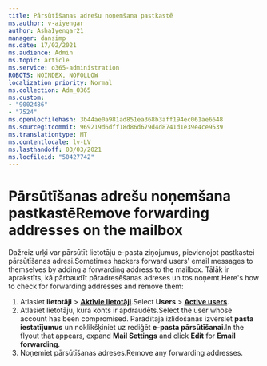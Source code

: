 ```yaml
---
title: Pārsūtīšanas adrešu noņemšana pastkastē
ms.author: v-aiyengar
author: AshaIyengar21
manager: dansimp
ms.date: 17/02/2021
ms.audience: Admin
ms.topic: article
ms.service: o365-administration
ROBOTS: NOINDEX, NOFOLLOW
localization_priority: Normal
ms.collection: Adm_O365
ms.custom:
- "9002486"
- "7524"
ms.openlocfilehash: 3b44ae0a981ad851ea368b3aff194ec061ae6648
ms.sourcegitcommit: 969219d6dff18d86d679d4d8741d1e39e4ce9539
ms.translationtype: MT
ms.contentlocale: lv-LV
ms.lasthandoff: 03/03/2021
ms.locfileid: "50427742"
---
```

# <a name="remove-forwarding-addresses-on-the-mailbox"></a><span data-ttu-id="385fc-102">Pārsūtīšanas adrešu noņemšana pastkastē</span><span class="sxs-lookup"><span data-stu-id="385fc-102">Remove forwarding addresses on the mailbox</span></span>

<span data-ttu-id="385fc-103">Dažreiz urķi var pārsūtīt lietotāju e-pasta ziņojumus, pievienojot pastkastei pārsūtīšanas adresi.</span><span class="sxs-lookup"><span data-stu-id="385fc-103">Sometimes hackers forward users' email messages to themselves by adding a forwarding address to the mailbox.</span></span> <span data-ttu-id="385fc-104">Tālāk ir aprakstīts, kā pārbaudīt pāradresēšanas adreses un tos noņemt.</span><span class="sxs-lookup"><span data-stu-id="385fc-104">Here's how to check for forwarding addresses and remove them:</span></span>

1. <span data-ttu-id="385fc-105">Atlasiet **lietotāji**  >  **[Aktīvie lietotāji](https://go.microsoft.com/fwlink/p/?linkid=834822)**.</span><span class="sxs-lookup"><span data-stu-id="385fc-105">Select **Users** > **[Active users](https://go.microsoft.com/fwlink/p/?linkid=834822)**.</span></span>
1. <span data-ttu-id="385fc-106">Atlasiet lietotāju, kura konts ir apdraudēts.</span><span class="sxs-lookup"><span data-stu-id="385fc-106">Select the user whose account has been compromised.</span></span> <span data-ttu-id="385fc-107">Parādītajā izlidošanas izvērsiet **pasta iestatījumus** un noklikšķiniet  uz rediģēt **e-pasta pārsūtīšanai**.</span><span class="sxs-lookup"><span data-stu-id="385fc-107">In the flyout that appears, expand **Mail Settings** and click **Edit** for **Email forwarding**.</span></span>
1. <span data-ttu-id="385fc-108">Noņemiet pārsūtīšanas adreses.</span><span class="sxs-lookup"><span data-stu-id="385fc-108">Remove any forwarding addresses.</span></span>
